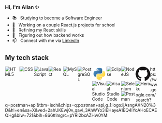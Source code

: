 ### Hi, I'm Allan ✨
- 📚 &nbsp; Studying to become a Software Engineer 
- 🔭 &nbsp; Working on a couple React.js projects for school
- 🌱 &nbsp; Refining my React skills
- 🤔 &nbsp; Figuring out how backend works
- 📫 &nbsp; Connect with me via [LinkedIn](https://www.linkedin.com/in/allanation/)
<!--
**allanation/allanation** is a ✨ _special_ ✨ repository because its `README.md` (this file) appears on your GitHub profile.

Here are some ideas to get you started:

- 🔭 I’m currently working on ...
- 🌱 I’m currently learning ...
- 👯 I’m looking to collaborate on ...
- 🤔 I’m looking for help with ...
- 💬 Ask me about ...
- 📫 How to reach me: ...
- 😄 Pronouns: ...
- ⚡ Fun fact: ...
-->


## My tech stack
<img align="left" alt="HTML5" width="48px" src="https://github.com/yurijserrano/Github-Profile-Readme-Logos/blob/master/others/html.svg" />
<img align="left" alt="CSS" width="48px" src="https://github.com/yurijserrano/Github-Profile-Readme-Logos/blob/master/others/css.svg" />
<img align="left" alt="JavaScript" width="48px" src="https://github.com/yurijserrano/Github-Profile-Readme-Logos/blob/master/programming%20languages/javascript.svg" />
<img align="left" alt="" width="48px" src="https://github.com/yurijserrano/Github-Profile-Readme-Logos/blob/master/programming%20languages/typescript.svg" />
<img align="left" alt="React" width="48px" src="https://github.com/yurijserrano/Github-Profile-Readme-Logos/blob/master/frameworks/react.svg" />
<img align="left" alt="MySQL" width="48px" src="https://github.com/yurijserrano/Github-Profile-Readme-Logos/blob/master/databases/mysql.svg" />
<img align="left" alt="PostgreSQL" width="48px" src="https://github.com/yurijserrano/Github-Profile-Readme-Logos/blob/master/databases/postgresql.svg" />
<img align="left" alt="Python" width="48px" src="https://raw.githubusercontent.com/devicons/devicon/master/icons/python/python-original.svg" />
<img align="left" alt="Eclipse" width="48px" src="https://github.com/yurijserrano/Github-Profile-Readme-Logos/blob/master/ides/eclipse.svg" />
<img align="left" alt="NodeJS" width="48px" src="https://github.com/yurijserrano/Github-Profile-Readme-Logos/blob/master/frameworks/nodejs.svg" />
<img align="left" alt="GitHub" width="48px" src="https://raw.githubusercontent.com/github/explore/78df643247d429f6cc873026c0622819ad797942/topics/github/github.png" />
<img align="left" alt="Visual Studio Code" width="48px" src="https://github.com/yurijserrano/Github-Profile-Readme-Logos/blob/master/text%20editors/vscode.svg" />
<img align="left" alt="Visual Studio Code" width="48px" src="https://github.com/yurijserrano/Github-Profile-Readme-Logos/blob/master/programming%20languages/java.svg" />
<img align="left" alt="Selenium" width="48px" src="https://raw.githubusercontent.com/detain/svg-logos/780f25886640cef088af994181646db2f6b1a3f8/svg/selenium-logo.svg" /> 
<img align="left" alt="Heroku" width="48px" src="https://github.com/yurijserrano/Github-Profile-Readme-Logos/blob/master/cloud/heroku.svg" /> 
<img align="left" alt="Postman" width="48px" src="https://github.com/yurijserrano/Github-Profile-Readme-Logos/blob/master/cloud/heroku.svg" /> 
https://www.google.com/search?q=postman+api&tbm=isch&chips=q:postman+api,g_1:logo:ijAsngAXN20%3D&hl=en&sa=X&ved=2ahUKEwj0v_qavI_3AhWYo3IEHayeA1EQ4lYoAHoECAEQHg&biw=721&bih=866#imgrc=pYRI2bxAZHw0YM
